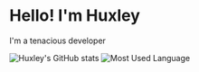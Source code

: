 <!-- ![header](https://capsule-render.vercel.app/api?type=soft&color=FFFFFF&fontColor=373a3e&text=Huxley's%20GitHub&height=180&fontSize=75&) -->
# Hello! I'm Huxley
I'm a tenacious developer
<br/>

![Huxley's GitHub stats](https://github.com/DavidHuxley/-github-stats/blob/master/generated/languages.svg#gh-dark-mode-only)
![Most Used Language](https://github.com/DavidHuxley/-github-stats/blob/master/generated/overview.svg#gh-dark-mode-only)


<!-- 
![GitHub stats](https://github-readme-stats.vercel.app/api?username=DavidHuxley&show_icons=true&theme=graywhite)
![Most Used Language](https://github-readme-stats.vercel.app/api/top-langs/?username=DavidHuxley&theme=graywhite&layout=compact)<br/> -->
<!-- [![Solved.ac Profile](http://mazassumnida.wtf/api/v2/generate_badge?boj=huxleyseo)](https://solved.ac/huxleyseo/) -->
